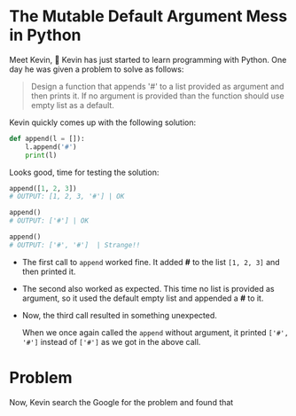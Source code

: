 # The Mutable Default Argument Mess in Python

Meet Kevin, :boy: Kevin has just started to learn programming with Python. One day he was given a problem to solve as follows:

> Design a function that appends '#' to a list provided as argument and then prints it. If no argument is provided than the function should use empty list as a default.

Kevin quickly comes up with the following solution:

```python
def append(l = []):
    l.append('#')
    print(l)
```

Looks good, time for testing the solution:

```python
append([1, 2, 3])
# OUTPUT: [1, 2, 3, '#'] | OK

append()
# OUTPUT: ['#']	| OK

append()
# OUTPUT: ['#', '#']  | Strange!!
```

- The first call to `append` worked fine. It added **#** to the list `[1, 2, 3]` and then printed it.

- The second also worked as expected. This time no list is provided as argument, so it used the default empty list and appended a **#** to it.

- Now, the third call resulted in something unexpected.

  When we once again called the `append` without argument, it printed `['#', '#']` instead of `['#']` as we got in the above call.

# Problem

Now, Kevin search the Google for the problem and found that 

